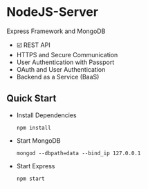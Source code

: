 # NodeJS-Server
Express Framework and MongoDB
-  ☑️ REST API
- HTTPS and Secure Communication
- User Authentication with Passport
- OAuth and User Authentication
- Backend as a Service (BaaS)



## Quick Start

- Install Dependencies

  ```
  npm install
  ```

- Start MongoDB

  ```
  mongod --dbpath=data --bind_ip 127.0.0.1
  ```

- Start Express

  ```
  npm start
  ```

  
